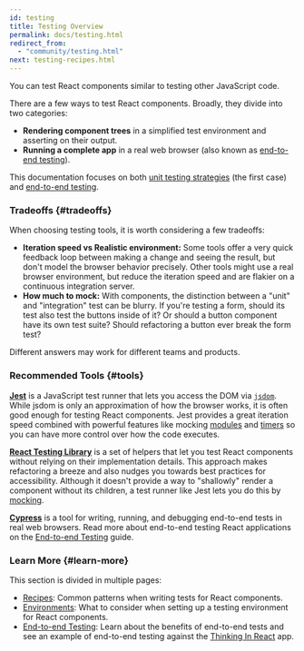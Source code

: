 ```yaml
---
id: testing
title: Testing Overview
permalink: docs/testing.html
redirect_from:
  - "community/testing.html"
next: testing-recipes.html
---
```


You can test React components similar to testing other JavaScript code.

There are a few ways to test React components. Broadly, they divide into two categories:

- **Rendering component trees** in a simplified test environment and asserting on their output.
- **Running a complete app** in a real web browser (also known as [end-to-end testing](/docs/end-to-end-testing.html)).

This documentation focuses on both [unit testing strategies](/docs/testing-recipes.html) (the first case) and [end-to-end testing](/docs/end-to-end-testing.html).

### Tradeoffs {#tradeoffs}

When choosing testing tools, it is worth considering a few tradeoffs:

- **Iteration speed vs Realistic environment:** Some tools offer a very quick feedback loop between making a change and seeing the result, but don't model the browser behavior precisely. Other tools might use a real browser environment, but reduce the iteration speed and are flakier on a continuous integration server.
- **How much to mock:** With components, the distinction between a "unit" and "integration" test can be blurry. If you're testing a form, should its test also test the buttons inside of it? Or should a button component have its own test suite? Should refactoring a button ever break the form test?

Different answers may work for different teams and products.

### Recommended Tools {#tools}

**[Jest](https://facebook.github.io/jest/)** is a JavaScript test runner that lets you access the DOM via [`jsdom`](/docs/testing-environments.html#mocking-a-rendering-surface). While jsdom is only an approximation of how the browser works, it is often good enough for testing React components. Jest provides a great iteration speed combined with powerful features like mocking [modules](/docs/testing-environments.html#mocking-modules) and [timers](/docs/testing-environments.html#mocking-timers) so you can have more control over how the code executes.

**[React Testing Library](https://testing-library.com/react)** is a set of helpers that let you test React components without relying on their implementation details. This approach makes refactoring a breeze and also nudges you towards best practices for accessibility. Although it doesn't provide a way to "shallowly" render a component without its children, a test runner like Jest lets you do this by [mocking](/docs/testing-recipes.html#mocking-modules).

**[Cypress](https://www.cypress.io/)** is a tool for writing, running, and debugging end-to-end tests in real web browsers. Read more about end-to-end testing React applications on the [End-to-end Testing](/docs/end-to-end-testing.html) guide.

### Learn More {#learn-more}

This section is divided in multiple pages:

- [Recipes](/docs/testing-recipes.html): Common patterns when writing tests for React components.
- [Environments](/docs/testing-environments.html): What to consider when setting up a testing environment for React components.
- [End-to-end Testing](/docs/end-to-end-testing.html): Learn about the benefits of end-to-end tests and see an example of end-to-end testing against the [Thinking In React](/docs/thinking-in-react.html) app.
